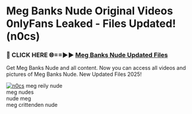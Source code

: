 # Meg Banks Nude Original Videos 0nlyFans Leaked - Files Updated! (n0cs)

<h3>🔴 CLICK HERE 🌐==►► <a href="https://tinyurl.com/yrmya6cz" rel="nofollow">Meg Banks Nude Updated Files</a></h3>

Get Meg Banks Nude and all content. Now you can access all videos and pictures of Meg Banks Nude. New Updated Files 2025!

[![n0cs](https://i.imgur.com/FMdXYCs.gif)](https://tinyurl.com/yrmya6cz)
meg reily nude<br>
meg nudes<br>
nude meg<br>
meg crittenden nude